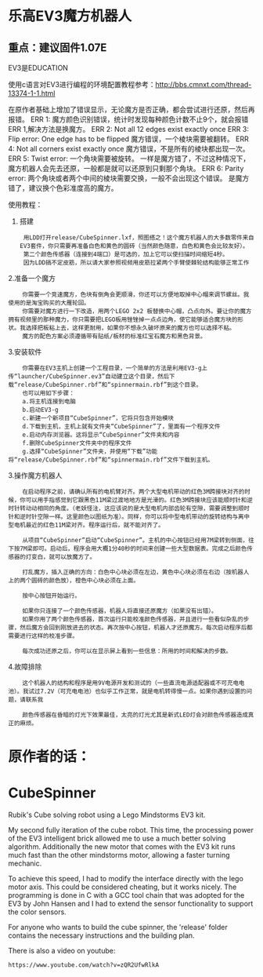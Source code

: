 # 乐高EV3魔方机器人

## 重点：建议固件1.07E

EV3是EDUCATION


使用c语言对EV3进行编程的环境配置教程参考：http://bbs.cmnxt.com/thread-13374-1-1.html


在原作者基础上增加了错误显示，无论魔方是否正确，都会尝试进行还原，然后再报错。
ERR 1: 魔方颜色识别错误，统计时发现每种颜色计数不止9个，就会报错ERR 1,解决方法是换魔方。
ERR 2: Not all 12 edges exist exactly once
ERR 3: Flip error: One edge has to be flipped
	魔方错误，一个棱块需要被翻转。
ERR 4: Not all corners exist exactly once
	魔方错误，不是所有的棱块都出现一次。
ERR 5: Twist error: 一个角块需要被旋转。
	一样是魔方错了，不过这种情况下，魔方机器人会先去还原，一般都是就可以还原到只剩那个角块。
ERR 6: Parity error: 两个角块或者两个中间的棱块需要交换，一般不会出现这个错误。
	是魔方错了，建议换个色彩准度高的魔方。



使用教程：

1. 搭建

        用LDD打开release/CubeSpinner.lxf，照图搭之！这个魔方机器人的大多数零件来自EV3套件，你只需要再准备白色和黄色的圆砖（当然颜色随意，白色和黄色会比较友好）。
        第二个颜色传感器（连接到4端口）是可选的，加上它可以使扫描时间缩短4秒。
        因为LDD搞不定皮筋，所以请大家参照视频用皮筋拉紧两个手臂使棘轮结构能够正常工作

2.准备一个魔方

        你需要一个竞速魔方，色块有倒角会更顺滑，你还可以方便地取掉中心帽来调节螺丝。我使用的是淘宝购买的大雁轮回。
        你需要对魔方进行一下改造，用两个LEGO 2x2 板替换中心帽，凸点向外。要让你的魔方拥有视频里的那种魔力，你只需要把LEGO板用锉锉掉一点点边角，使它能够适合魔方块的形状。我选择把板粘上去，这样更耐用，如果你不想永久破坏原来的魔方也可以选择不粘。
        魔方的配色方案必须遵循带有贴纸/板材的标准红宝石魔方和黑色背景。

3.安装软件

        你需要在EV3主机上创建一个工程目录，一个简单的方法是利用EV3-g上传“launcher/CubeSpinner.ev3”自动建立这个目录，然后下载“release/CubeSpinner.rbf”和“spinnermain.rbf”到这个目录。
        也可以用如下步骤：
        a.将主机连接到电脑
        b.启动EV3-g
        c.新建一个新项目“CubeSpinner”，它将只包含开始模块
        d.下载到主机，主机上就有文件夹“CubeSpinner”了，里面有一个程序文件
        e.启动内存浏览器。这将显示“CubeSpinner”文件夹和内容
        f.删除CubeSpinner文件夹中的程序文件
        g.选择“CubeSpinner”文件夹，并使用“下载”功能将“release/CubeSpinner.rbf”和“spinnermain.rbf”文件下载到主机。


3.操作魔方机器人

        在启动程序之前，请确认所有的电机臂对齐。两个大型电机带动的红色3M跨接块对齐的时候，你可以用手指感觉到它跟黑色11M梁过渡地地方是光滑的。红色3M跨接块应该能顺时针和逆时针转动动相同的角度。（老妖怪注，这应该说的是大型电机内部齿轮有空隙，需要调整到顺时针和逆时针空隙一样。这里颜色以图纸为准）。同样，你可以将中型电机带动的旋转结构与离中型电机最近的红色11M梁对齐。程序运行后，就不能对齐了。
  
        从项目“CubeSpinner”启动“CubeSpinner”。主机的中心按钮已经用7M梁转到侧面，往下按7M梁即可。启动后，程序会用大概1分40秒的时间来创建一些大型数据表。完成之后颜色传感器的灯变白，就可以放魔方了。

        打乱魔方，插入正确的方向：白色中心块必须在左边，黄色中心块必须在右边（按机器人上的两个圆砖的颜色放），橙色中心块必须在上面。

        按中心按钮开始运行。

        如果你只连接了一个颜色传感器，机器人将直接还原魔方（如果没有出错）。
        如果你用了两个颜色传感器，首次运行只能校准颜色传感器，并且进行一些看似杂乱的步骤，然后魔方会回到刚放进去的状态。再次按中心按钮，机器人才还原魔方。每次启动程序后都需要进行这样的校准步骤。

        每次成功还原之后，你可以在显示屏上看到一些信息：所用的时间和解决的步数。

4.故障排除

        这个机器人的结构和程序是用9V电源开发和测试的（一些直流电源适配器或不可充电电池）。我试过7.2V（可充电电池）也似乎工作正常，就是电机转得慢一点。如果你遇到设置的问题，请联系我

        颜色传感器在昏暗的灯光下效果最佳，太亮的灯光尤其是新式LED灯会对颜色传感器造成真正的麻烦。


	
	
# 原作者的话：
# CubeSpinner
Rubik's Cube solving robot using a Lego Mindstorms EV3 kit.

My second fully iteration of the cube robot. This time, the processing power 
of the EV3 intelligent brick allowed me to use a much better solving algorithm.
Additionally the new motor that comes with the EV3 kit runs much fast than the
other mindstorms motor, allowing a faster turning mechanic.

To achieve this speed, I had to modify the interface directly with the lego 
motor axis. This could be considered cheating, but it works nicely.
The programming is done in C with a GCC tool chain that was adopted for the
EV3 by John Hansen and I had to extend the sensor functionality to support
the color sensors.

For anyone who wants to build the cube spinner, the 'release' folder
contains the necessary instructions and the building plan.

There is also a video on youtube:

	https://www.youtube.com/watch?v=zQR2UfwRlkA

	
